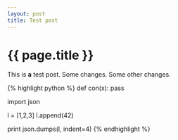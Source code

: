 ```yaml
---
layout: post
title: Test post
---
```


{{ page.title }}
================

This is **a** test post. Some changes. Some other  changes.

{% highlight python %}
def con(x):
  pass

import json

l = [1,2,3]
l.append(42)

print json.dumps(l, indent=4)
{% endhighlight %}
